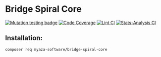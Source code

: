 # Bridge Spiral Core

[![Mutation testing badge](https://img.shields.io/endpoint?style=flat&url=https%3A%2F%2Fbadge-api.stryker-mutator.io%2Fgithub.com%2FMyaza-Software%2FBridgeSpiralCore%2Fmaster)](https://dashboard.stryker-mutator.io/reports/github.com/Myaza-Software/BridgeSpiralCore/master)
[![Code Coverage](https://scrutinizer-ci.com/g/Myaza-Software/BridgeSpiralCore/badges/coverage.png?b=master)](https://scrutinizer-ci.com/g/Myaza-Software/BridgeSpiralCore/?branch=master)
[![Lint CI](https://github.com/Myaza-Software/BridgeSpiralCore/actions/workflows/lint.yml/badge.svg)](https://github.com/Myaza-Software/BridgeSpiralCore/actions/workflows/lint.yml) 
[![Stats-Analysis CI](https://github.com/Myaza-Software/BridgeSpiralCore/actions/workflows/stats-analysis.yml/badge.svg)](https://github.com/Myaza-Software/BridgeSpiralCore/actions/workflows/stats-analysis.yml)

Installation:
-------------------------
```bash
composer req myaza-software/bridge-spiral-core  
```
